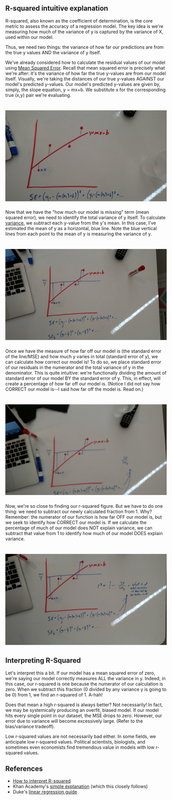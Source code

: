 ## R-squared intuitive explanation

R-squared, also known as the coefficient of determination, is the core metric to assess the accuracy of a regression model. The key idea is we're measuring how much of the variance of y is captured by the variance of X, used within our model.

Thus, we need two things: the variance of how far our predictions are from the true y values AND the variance of y itself.

We've already considered how to calculate the residual values of our model using [Mean Squared Error](https://en.wikipedia.org/wiki/Mean_squared_error). Recall that mean squared error is precisely what we're after: it's the variance of how far the true y-values are from our model itself. Visually, we're taking the distances of our true y-values AGAINST our model's predicted y-values. Our model's predicted y-values are given by, simply, the slope equation, y = mx+b. We substitute x for the corresponding true (x,y) pair we're evaluating.

# ![](./img_1.jpg)


Now that we have the "how much our model is missing" term (mean squared error), we need to identify the total variance of y itself. To calculate [variance](https://en.wikipedia.org/wiki/Variance), we subtract each y-value from the y's mean. In this case, I've estimated the mean of y as a horizontal, blue line. Note the blue vertical lines from each point to the mean of y is measuring the variance of y.

# ![](./img_2.jpg)


Once we have the measure of how far off our model is (the standard error of the line/MSE) and how much y varies in total (standard error of y), we can calculate how correct our model is! To do so, we place standard error of our residuals in the numerator and the total variance of y in the denominator. This is quite intuitive: we're functionally dividing the amount of standard error of our model BY the standard error of y. This, in effect, will create a percentage of how far off our model is. (Notice I did not say how CORRECT our model is--I said how far off the model is. Read on.)

# ![](./img_3.jpg)

Now, we're so close to finding our r-squared figure. But we have to do one thing: we need to subtract our newly calculated fraction from 1. Why? Remember: the numerator of our function is how far OFF our model is, but we seek to identify how CORRECT our model is. If we calculate the percentage of much of our model does NOT explain variance, we can subtract that value from 1 to identify how much of our model DOES explain variance.

# ![](./img_4.jpg)

## Interpreting R-Squared

Let's interpret this a bit. If our model has a mean squared error of zero, we're saying our model correctly measures ALL the variance in y. Indeed, in this case, our r-squared is one because the numerator of our calculation is zero. When we subtract this fraction (0 divided by any variance y is going to be 0) from 1, we find an r-squared of 1. A-hah!

Does that mean a high r-squared is always better? Not necessarily! In fact, we may be systemically producing an overfit, biased model. If our model hits every single point in our dataset, the MSE drops to zero. However, our error due to variance will become excessively large. (Refer to the bias/variance tradeoff).

Low r-squared values are not necessarily bad either. In some fields, we anticipate low r-squared values. Political scientists, biologists, and sometimes even economists find tremendous value in models with low r-squared values.

## References

- [How to interpret R-squared](http://blog.minitab.com/blog/adventures-in-statistics/regression-analysis-how-do-i-interpret-r-squared-and-assess-the-goodness-of-fit)
- Khan Academy's [simple explanation](https://www.khanacademy.org/math/statistics-probability/describing-relationships-quantitative-data/residuals-least-squares-rsquared/v/r-squared-or-coefficient-of-determination) (which this closely follows)
- Duke's [linear regression guide](http://people.duke.edu/~rnau/rsquared.htm)

